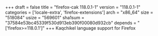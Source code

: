 +++
draft = false
title = "firefox-cak 118.0.1-1"
version = "118.0.1-1"
categories = ['locale-extra', 'firefox-extensions']
arch = "x86_64"
size = "518084"
usize = "569601"
sha1sum = "37584e53bc45339f530d913eb390f00080d932cb"
depends = "['firefox>=118.0.1']"
+++
Kaqchikel language support for Firefox